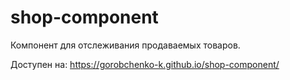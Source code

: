 # shop-component
Компонент для отслеживания продаваемых товаров.

Доступен на: https://gorobchenko-k.github.io/shop-component/
